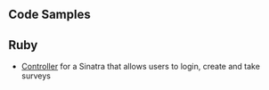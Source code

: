 Code Samples
------------

Ruby
----

+ [Controller](https://github.com/MasonONeal/code-samples/blob/master/index.rb) for a Sinatra that allows users to login, create and take surveys
